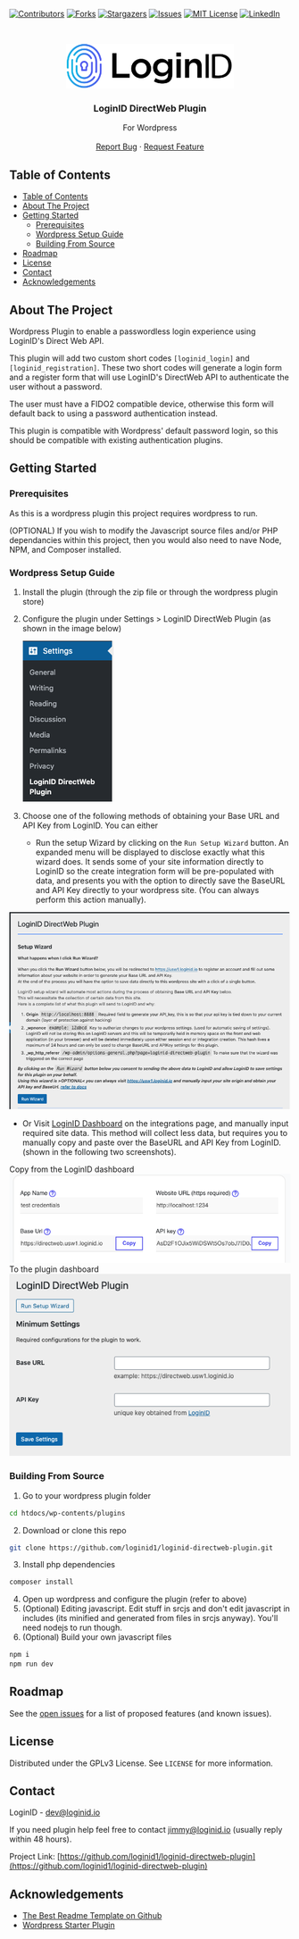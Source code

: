 <!-- PROJECT SHIELDS -->
[![Contributors][contributors-shield]][contributors-url]
[![Forks][forks-shield]][forks-url]
[![Stargazers][stars-shield]][stars-url]
[![Issues][issues-shield]][issues-url]
[![MIT License][license-shield]][license-url]
[![LinkedIn][linkedin-shield]][linkedin-url]

<!-- PROJECT LOGO -->
<br />
<p align="center">
  <a href="https://loginid.io">
    <img src="img/logo.png" alt="Logo" width="auto" height="80">
  </a>

  <h3 align="center">LoginID DirectWeb Plugin</h3>

  <p align="center">
    For Wordpress
    <br />
    <br />
    <a href="https://github.com/loginid1/loginid-directweb-plugin/issues">Report Bug</a>
    ·
    <a href="https://github.com/loginid1/loginid-directweb-plugin/issues">Request Feature</a>
  </p>
</p>



<!-- TABLE OF CONTENTS -->
## Table of Contents

- [Table of Contents](#table-of-contents)
- [About The Project](#about-the-project)
- [Getting Started](#getting-started)
  - [Prerequisites](#prerequisites)
  - [Wordpress Setup Guide](#wordpress-setup-guide)
  - [Building From Source](#building-from-source)
- [Roadmap](#roadmap)
- [License](#license)
- [Contact](#contact)
- [Acknowledgements](#acknowledgements)



<!-- ABOUT THE PROJECT -->
## About The Project

Wordpress Plugin to enable a passwordless login experience using LoginID's Direct Web API.

This plugin will add two custom short codes `[loginid_login]` and `[loginid_registration]`. These two short codes will generate a login form and a register form that will use LoginID's DirectWeb API to authenticate the user without a password.

The user must have a FIDO2 compatible device, otherwise this form will default back to using a password authentication instead.

This plugin is compatible with Wordpress' default password login, so this should be compatible with existing authentication plugins. 

<!-- GETTING STARTED -->
## Getting Started

### Prerequisites

As this is a wordpress plugin this project requires wordpress to run. 

(OPTIONAL) If you wish to modify the Javascript source files and/or PHP dependancies within this project, then you would also need to nave Node, NPM, and Composer installed. 

### Wordpress Setup Guide

1. Install the plugin (through the zip file or through the wordpress plugin store)
2. Configure the plugin under Settings > LoginID DirectWeb Plugin (as shown in the image below)
   
   ![Settings](img/settings.png)
3. Choose one of the following methods of obtaining your Base URL and API Key from LoginID. You can either 
   
   - Run the setup Wizard by clicking on the `Run Setup Wizard` button. An expanded menu will be displayed to disclose exactly what this wizard does. It sends some of your site information directly to LoginID so the create integration form will be pre-populated with data, and presents you with the option to directly save the BaseURL and API Key directly to your wordpress site. (You can always perform this action manually).
  
  ![Setup Wizard](img/setup-wizard.png)

   - Or Visit [LoginID Dashboard](https://usw1.loginid.io/integrations) on the integrations page, and manually input required site data. This method will collect less data, but requires you to manually copy and paste over the BaseURL and API Key from LoginID.(shown in the following two screenshots).
  
  Copy from the LoginID dashboard
  ![LoginID Dashboard](img/loginid-dashboard.png)
  To the plugin dashboard
  ![Plugin Dashboard](img/plugin-dashboard.png)
  
### Building From Source

1. Go to your wordpress plugin folder
```sh
cd htdocs/wp-contents/plugins
```
2. Download or clone this repo
```sh
git clone https://github.com/loginid1/loginid-directweb-plugin.git
```
3. Install php dependencies
```sh
composer install
```
4. Open up wordpress and configure the plugin (refer to above)
5. (Optional) Editing javascript. Edit stuff in srcjs and don't edit javascript in includes (its minified and generated from files in srcjs anyway). You'll need nodejs to run though. 
6. (Optional) Build your own javascript files
```sh
npm i
npm run dev
```


<!-- ROADMAP -->
## Roadmap

See the [open issues](https://github.com/loginid1/loginid-directweb-plugin/issues) for a list of proposed features (and known issues).

<!-- LICENSE -->
## License

Distributed under the GPLv3 License. See `LICENSE` for more information.



<!-- CONTACT -->
## Contact

LoginID - dev@loginid.io

If you need plugin help feel free to contact jimmy@loginid.io (usually reply within 48 hours).

Project Link: [https://github.com/loginid1/loginid-directweb-plugin](https://github.com/loginid1/loginid-directweb-plugin)


<!-- ACKNOWLEDGEMENTS -->
## Acknowledgements
* [The Best Readme Template on Github](https://github.com/othneildrew/Best-README-Template)
* [Wordpress Starter Plugin](https://github.com/arunbasillal/WordPress-Starter-Plugin)


<!-- MARKDOWN LINKS & IMAGES -->
<!-- https://www.markdownguide.org/basic-syntax/#reference-style-links -->
[contributors-shield]: https://img.shields.io/github/contributors/loginid1/loginid-directweb-plugin.svg?style=flat-square
[contributors-url]: https://github.com/loginid1/loginid-directweb-plugin/graphs/contributors
[forks-shield]: https://img.shields.io/github/forks/loginid1/loginid-directweb-plugin.svg?style=flat-square
[forks-url]: https://github.com/loginid1/loginid-directweb-plugin/network/members
[stars-shield]: https://img.shields.io/github/stars/loginid1/loginid-directweb-plugin.svg?style=flat-square
[stars-url]: https://github.com/loginid1/loginid-directweb-plugin/stargazers
[issues-shield]: https://img.shields.io/github/issues/loginid1/loginid-directweb-plugin.svg?style=flat-square
[issues-url]: https://github.com/loginid1/loginid-directweb-plugin/issues
[license-shield]: https://img.shields.io/github/license/loginid1/loginid-directweb-plugin.svg?style=flat-square
[license-url]: https://github.com/loginid1/loginid-directweb-plugin/blob/master/LICENSE
[linkedin-shield]: https://img.shields.io/badge/-LinkedIn-black.svg?style=flat-square&logo=linkedin&colorB=555
[linkedin-url]: https://linkedin.com/in/loginid
[product-screenshot]: images/screenshot.png